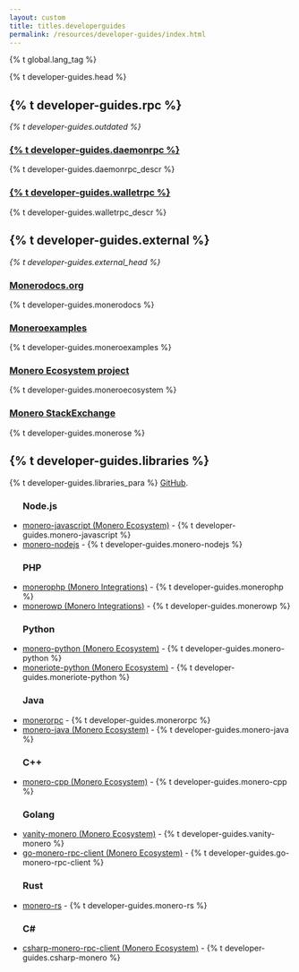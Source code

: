 ```yaml
---
layout: custom
title: titles.developerguides
permalink: /resources/developer-guides/index.html
---
```


{% t global.lang_tag %}
<div class="guides">
    <div class="center-xs container description">
        <p class="text-center">{% t developer-guides.head %}</p>
    </div>
    <section class="container full">
        <div class="row">
            <div class="left half no-pad-sm col-lg-6 col-md-6 col-sm-12 col-xs-12">
                <div class="info-block">
                    <div class="row center-xs">
                        <div class="col">
                            <h2>{% t developer-guides.rpc %}</h2>
                        </div>
                    </div>
                    <p><i>{% t developer-guides.outdated %}</i></p>
                    <h3><span class="icon-page"></span><a href="{{ site.baseurl_root }}/resources/developer-guides/daemon-rpc.html">{% t developer-guides.daemonrpc %}</a></h3>
                        <p>{% t developer-guides.daemonrpc_descr %}</p>
                    <h3><span class="icon-page"></span><a href="{{ site.baseurl_root }}/resources/developer-guides/wallet-rpc.html">{% t developer-guides.walletrpc %}</a></h3>
                        <p>{% t developer-guides.walletrpc_descr %}</p>
                </div>
            </div>
            <div class="right half no-pad-sm col-lg-6 col-md-6 col-sm-12 col-xs-12">
                <div class="info-block">
                    <div class="row center-xs">
                        <div class="col">
                            <h2>{% t developer-guides.external %}</h2>
                        </div>
                    </div>
                    <p><i>{% t developer-guides.external_head %}</i></p>
                    <h3><span class="icon-globe"></span><a href="https://monerodocs.org/">Monerodocs.org</a></h3>
                        <p>{% t developer-guides.monerodocs %}</p>
                    <h3><a href="https://github.com/moneroexamples"><span class="icon-github"></span>Moneroexamples</a></h3>
                        <p>{% t developer-guides.moneroexamples %}</p>
                    <h3><a href="https://github.com/monero-ecosystem"><span class="icon-github"></span>Monero Ecosystem project</a></h3>
                        <p>{% t developer-guides.moneroecosystem %}</p>
                    <h3><span class="icon-globe"></span><a href="https://monero.stackexchange.com">Monero StackExchange</a></h3>
                        <p>{% t developer-guides.monerose %}</p>
                </div>
            </div>
            <div class="full container">
                <div class="info-block">
                    <div class="row center-xs">
                        <h2>{% t developer-guides.libraries %}</h2>
                    </div>
                    <p>{% t developer-guides.libraries_para %} <a href="https://github.com/monero-project/monero-site/issues">GitHub</a>.</p>
                <ul class="logo">
                    <h3>Node.js</h3>
                        <li><a href="https://github.com/monero-ecosystem/monero-javascript">monero-javascript (Monero Ecosystem)</a> - {% t developer-guides.monero-javascript %}</li>
                        <li><a href="https://github.com/PsychicCat/monero-nodejs">monero-nodejs</a> - {% t developer-guides.monero-nodejs %}</li>
                    <h3>PHP</h3>
                        <li><a href="https://github.com/monero-integrations/monerophp">monerophp (Monero Integrations)</a> - {% t developer-guides.monerophp %}</li>
                        <li><a href="https://github.com/monero-integrations/monerowp">monerowp (Monero Integrations)</a> - {% t developer-guides.monerowp %}</li>
                    <h3>Python</h3>
                        <li><a href="https://github.com/monero-ecosystem/monero-python">monero-python (Monero Ecosystem)</a> - {% t developer-guides.monero-python %}</li>
                        <li><a href="https://github.com/monero-ecosystem/moneriote-python">moneriote-python (Monero Ecosystem)</a> - {% t developer-guides.moneriote-python %}</li>
                    <h3>Java</h3>
                        <li><a href="https://github.com/00-matt/monerorpc">monerorpc</a> - {% t developer-guides.monerorpc %}</li>
                        <li><a href="https://github.com/monero-ecosystem/monero-java">monero-java (Monero Ecosystem)</a> - {% t developer-guides.monero-java %}</li>
                    <h3>C++</h3>
                        <li><a href="https://github.com/monero-ecosystem/monero-cpp">monero-cpp (Monero Ecosystem)</a> - {% t developer-guides.monero-cpp %}</li>
                    <h3>Golang</h3>
                        <li><a href="https://github.com/monero-ecosystem/vanity-monero">vanity-monero (Monero Ecosystem)</a> - {% t developer-guides.vanity-monero %}</li>
                        <li><a href="https://github.com/monero-ecosystem/go-monero-rpc-client">go-monero-rpc-client (Monero Ecosystem)</a> - {% t developer-guides.go-monero-rpc-client %}</li>
                    <h3>Rust</h3>
                        <li><a href="https://github.com/monero-rs/monero-rs">monero-rs</a> - {% t developer-guides.monero-rs %}</li>
                    <h3>C#</h3>
                        <li><a href="https://github.com/monero-ecosystem/csharp-monero-rpc-client">csharp-monero-rpc-client (Monero Ecosystem)</a> - {% t developer-guides.csharp-monero %}</li>
                </ul>
                </div>
            </div>
        </div>
    </section>
</div>
